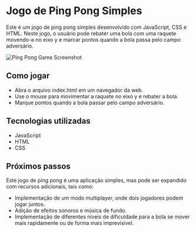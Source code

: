 # Jogo de Ping Pong Simples

Este é um jogo de ping pong simples desenvolvido com JavaScript, CSS e HTML. Neste jogo, o usuário pode rebater uma bola com uma raquete movendo-a no eixo y e marcar pontos quando a bola passa pelo campo adversário.

![Ping Pong Game Screenshot]("/Projeto_Ping_Pong/Ping-Pong.png")

## Como jogar

- Abra o arquivo index.html em um navegador da web.
- Use o mouse para movimentar a raquete no eixo y e rebater a bola.
- Marque pontos quando a bola passar pelo campo adversário.

## Tecnologias utilizadas

- JavaScript
- HTML
- CSS

## Próximos passos

Este jogo de ping pong é uma aplicação simples, mas pode ser expandido com recursos adicionais, tais como:

- Implementação de um modo multiplayer, onde dois jogadores podem jogar juntos.
- Adição de efeitos sonoros e música de fundo.
- Implementação de diferentes níveis de dificuldade para a bola se mover mais rapidamente ou de forma mais imprevisível.
